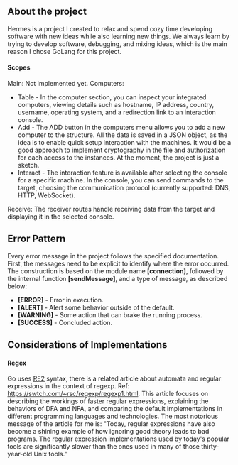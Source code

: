 ## About the project

Hermes is a project I created to relax and spend cozy time developing software with new ideas while also learning new things. We always learn by trying to develop software, debugging, and mixing ideas, which is the main reason I chose GoLang for this project.

#### Scopes
Main: Not implemented yet.
Computers:
* Table - In the computer section, you can inspect your integrated computers, viewing details such as hostname, IP address, country, username, operating system, and a redirection link to an interaction console.
* Add - The ADD button in the computers menu allows you to add a new computer to the structure. All the data is saved in a JSON object, as the idea is to enable quick setup interaction with the machines. It would be a good approach to implement cryptography in the file and authorization for each access to the instances. At the moment, the project is just a sketch.
* Interact - The interaction feature is available after selecting the console for a specific machine. In the console, you can send commands to the target, choosing the communication protocol (currently supported: DNS, HTTP, WebSocket).

Receive: The receiver routes handle receiving data from the target and displaying it in the selected console.
## Error Pattern

Every error message in the project follows the specified documentation. First, the messages need to be explicit to identify where the error occurred. The construction is based on the module name **[connection]**, followed by the internal function **[sendMessage]**, and a type of message, as described below:
* **[ERROR]** - Error in execution.
* **[ALERT]** - Alert some behavior outside of the default.
* **[WARNING]** - Some action that can brake the running process.
* **[SUCCESS]** - Concluded action.


## Considerations of Implementations

#### Regex
Go uses [RE2](https://github.com/google/re2/wiki/Syntax) syntax,  there is a related article about automata and regular expressions in the context of regexp. Ref: https://swtch.com/~rsc/regexp/regexp1.html. 
This article focuses on describing the workings of faster regular expressions, explaining the behaviors of DFA and NFA, and comparing the default implementations in different programming languages and technologies.
The most notorious message of the article for me is: "Today, regular expressions have also become a shining example of how ignoring good theory leads to bad programs. The regular expression implementations used by today's popular tools are significantly slower than the ones used in many of those thirty-year-old Unix tools."